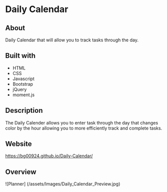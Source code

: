 # Daily Calendar

## About
Daily Calendar that will allow you to track tasks through the day.

## Built with
* HTML
* CSS
* Javascript
* Bootstrap
* jQuery
* moment.js

## Description
The Daily Calender allows you to enter task through the day that changes color by the hour allowing you to more efficiently track and complete tasks.

## Website
https://bg00924.github.io/Daily-Calendar/

## Overview
![Planner] (/assets/Images/Daily_Calendar_Preview.jpg)